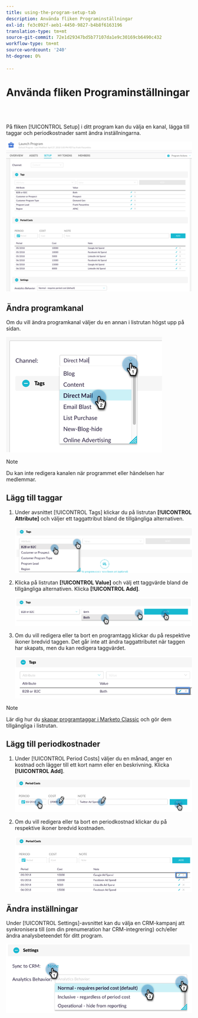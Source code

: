 ```yaml
---
title: using-the-program-setup-tab
description: Använda fliken Programinställningar
exl-id: fe3c092f-aeb1-4450-9827-b4b8f6163196
translation-type: tm+mt
source-git-commit: 72e1d29347bd5b77107da1e9c30169cb6490c432
workflow-type: tm+mt
source-wordcount: '240'
ht-degree: 0%

---
```


# Använda fliken Programinställningar

<br> 

På fliken [!UICONTROL Setup] i ditt program kan du välja en kanal, lägga till taggar och periodkostnader samt ändra inställningarna.

![Bild ett](/help/sky/assets/programs/using-the-program-setup-tab/using-the-program-setup-tab-1.png)

## Ändra programkanal

Om du vill ändra programkanal väljer du en annan i listrutan högst upp på sidan.

![Bild två](/help/sky/assets/programs/using-the-program-setup-tab/using-the-program-setup-tab-2.png)

>[!NOTE]
>
>Du kan inte redigera kanalen när programmet eller händelsen har medlemmar.

## Lägg till taggar

1. Under avsnittet [!UICONTROL Tags] klickar du på listrutan **[!UICONTROL Attribute]** och väljer ett taggattribut bland de tillgängliga alternativen.

   ![Bild tre](/help/sky/assets/programs/using-the-program-setup-tab/using-the-program-setup-tab-3.png)

1. Klicka på listrutan **[!UICONTROL Value]** och välj ett taggvärde bland de tillgängliga alternativen. Klicka **[!UICONTROL Add]**.

   ![Bild fyra](/help/sky/assets/programs/using-the-program-setup-tab/using-the-program-setup-tab-4.png)

1. Om du vill redigera eller ta bort en programtagg klickar du på respektive ikoner bredvid taggen. Det går inte att ändra taggattributet när taggen har skapats, men du kan redigera taggvärdet.

   ![Bild fem](/help/sky/assets/programs/using-the-program-setup-tab/using-the-program-setup-tab-5.png)

>[!NOTE]
>
>Lär dig hur du [skapar programtaggar i Marketo Classic](https://docs.marketo.com/display/public/DOCS/Create+a+New+Program+Tag+and+Tag+Values) och gör dem tillgängliga i listrutan.

## Lägg till periodkostnader

1. Under [!UICONTROL Period Costs] väljer du en månad, anger en kostnad och lägger till ett kort namn eller en beskrivning. Klicka **[!UICONTROL Add]**.

   ![Bild sex](/help/sky/assets/programs/using-the-program-setup-tab/using-the-program-setup-tab-6.png)

1. Om du vill redigera eller ta bort en periodkostnad klickar du på respektive ikoner bredvid kostnaden.

   ![Bild sju](/help/sky/assets/programs/using-the-program-setup-tab/using-the-program-setup-tab-7.png)

## Ändra inställningar

Under [!UICONTROL Settings]-avsnittet kan du välja en CRM-kampanj att synkronisera till (om din prenumeration har CRM-integrering) och/eller ändra analysbeteendet för ditt program.

![Bild åtta](/help/sky/assets/programs/using-the-program-setup-tab/using-the-program-setup-tab-8.png)
